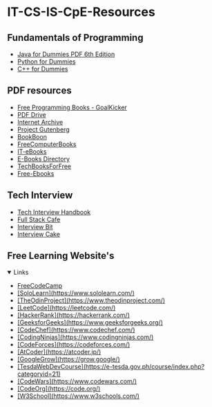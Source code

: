 # IT-CS-IS-CpE-Resources

## Fundamentals of Programming

- [Java for Dummies PDF 6th Edition](https://dl.icdst.org/pdfs/files3/37212bdb847efd3b6115430b634c2202.pdf)
- [Python for Dummies](https://edu.anarcho-copy.org/Programming%20Languages/Python/Python_All-In-One_for_Dummies.pdf)
- [C++ for Dummies](http://uroci.karadev.net/pdf_basic/C++%20For%20DUMMIES.pdf)

## PDF resources

- [Free Programming Books - GoalKicker](https://books.goalkicker.com/)
- [PDF Drive](https://www.pdfdrive.com/programming-books.html)
- [Internet Archive](https://archive.org/)
- [Project Gutenberg](https://www.gutenberg.org/)
- [BookBoon](https://bookboon.com/)
- [FreeComputerBooks](https://freecomputerbooks.com/)
- [IT-eBooks](https://it-ebooks.dev/)
- [E-Books Directory](http://www.e-booksdirectory.com/)
- [TechBooksForFree](https://techbooksforfree.com/)
- [Free-Ebooks](https://www.free-ebooks.net/)

## Tech Interview 

- [Tech Interview Handbook](https://www.techinterviewhandbook.org/)
- [Full Stack Cafe](https://www.fullstack.cafe/)
- [Interview Bit](https://www.interviewbit.com/)
- [Interview Cake](https://www.interviewcake.com/)


## Free Learning Website's
<details open>
    <summary>Links</summary>
    <ul>
        <li><a href="https://www.freecodecamp.org/">FreeCodeCamp</a></li> 
        <li><a href="#">[SoloLearn](https://www.sololearn.com/)</a></li>
        <li><a href="#">[TheOdinProject](https://www.theodinproject.com/)</a></li>
        <li><a href="#">[LeetCode](https://leetcode.com/)</a></li>
        <li><a href="#">[HackerRank](https://hackerrank.com/)</a></li>
        <li><a href="#">[GeeksforGeeks](https://www.geeksforgeeks.org/)</a></li>
        <li><a href="#">[CodeChef](https://www.codechef.com/)</a></li>
        <li><a href="#">[CodingNinjas](https://www.codingninjas.com/)</a></li>
        <li><a href="#">[CodeForces](https://codeforces.com/)</a></li>
        <li><a href="#">[AtCoder](https://atcoder.jp/)</a></li>
        <li><a href="#">[GoogleGrow](https://grow.google/)</a></li>
        <li><a href="#">[TesdaWebDevCourse](https://e-tesda.gov.ph/course/index.php?categoryid=21)</a></li>
        <li><a href="#">[CodeWars](https://www.codewars.com/)</a></li>
        <li><a href="#">[CodeOrg](https://code.org/)</a></li>
        <li><a href="#">[W3School](https://www.w3schools.com/)</a></li>
    </ul>
</details>